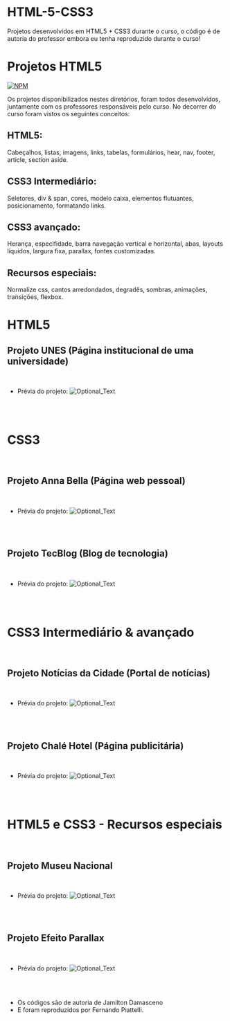 # HTML-5-CSS3
Projetos desenvolvidos em HTML5 + CSS3 durante o curso, o código é de autoria do professor embora eu tenha reproduzido durante o curso!

# Projetos HTML5
[![NPM](https://img.shields.io/npm/l/react)](https://github.com/nandowl/HTML-5-CSS3/blob/main/LICENSE)

Os projetos disponibilizados nestes diretórios, foram todos desenvolvidos, juntamente com os professores responsáveis pelo curso.
No decorrer do curso foram vistos os seguintes conceitos:

## HTML5: 
Cabeçalhos, listas, imagens, links, tabelas, formulários, hear, nav, footer, article, section aside.

## CSS3 Intermediário:
Seletores, div & span, cores, modelo caixa, elementos flutuantes, posicionamento, formatando links.

## CSS3 avançado:
Herança, especifidade, barra navegação vertical e horizontal, abas, layouts líquidos, largura fixa, parallax, fontes customizadas.

## Recursos especiais:
Normalize css, cantos arredondados, degradês, sombras, animações, transições, flexbox.
<br />

# HTML5

## Projeto UNES (Página institucional de uma universidade)
<br />

- Prévia do projeto:
![Optional_Text](./assets/ProjetoUnes.PNG)
<br />
<br />

# CSS3
<br />

## Projeto Anna Bella (Página web pessoal)
<br />

- Prévia do projeto:
![Optional_Text](./assets/Projeto1.PNG)
<br />
<br />

## Projeto TecBlog (Blog de tecnologia)
<br />

- Prévia do projeto:
![Optional_Text](./assets/Projeto2.PNG)
<br />
<br />


# CSS3 Intermediário & avançado
<br />

## Projeto Notícias da Cidade (Portal de notícias)
<br />

- Prévia do projeto:
![Optional_Text](./assets/Projeto3.PNG)
<br />
<br />


## Projeto Chalé Hotel (Página publicitária)
<br />

- Prévia do projeto:
![Optional_Text](./assets/Projeto4.PNG)
<br />
<br />


# HTML5 e CSS3 - Recursos especiais
<br />

## Projeto Museu Nacional
<br />

- Prévia do projeto:
![Optional_Text](./assets/ProjetoMuseu.PNG)
<br />
<br />

## Projeto Efeito Parallax
<br />

- Prévia do projeto:
![Optional_Text](./assets/Paralax.PNG)
<br />
<br />


- Os códigos são de autoria de Jamilton Damasceno
- E foram reproduzidos por Fernando Piattelli.
